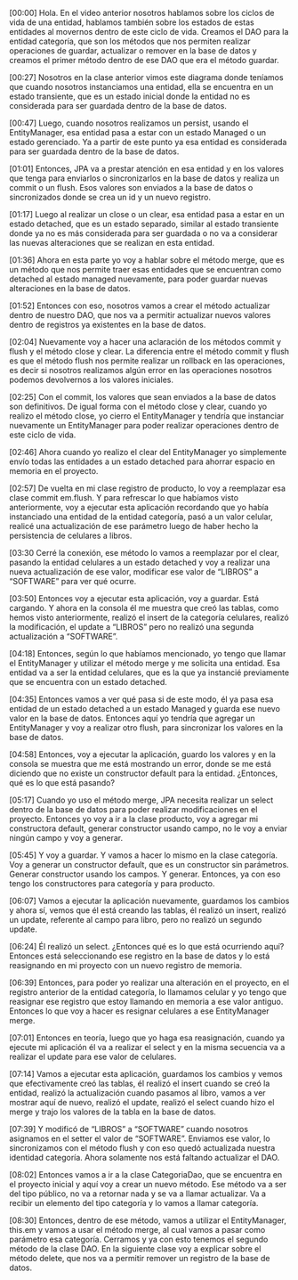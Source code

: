 [00:00] Hola. En el video anterior nosotros hablamos sobre los ciclos de vida de una entidad, hablamos también sobre los estados de estas entidades al movernos dentro de este ciclo de vida. Creamos el DAO para la entidad categoría, que son los métodos que nos permiten realizar operaciones de guardar, actualizar o remover en la base de datos y creamos el primer método dentro de ese DAO que era el método guardar.

[00:27] Nosotros en la clase anterior vimos este diagrama donde teníamos que cuando nosotros instanciamos una entidad, ella se encuentra en un estado transiente, que es un estado inicial donde la entidad no es considerada para ser guardada dentro de la base de datos.

[00:47] Luego, cuando nosotros realizamos un persist, usando el EntityManager, esa entidad pasa a estar con un estado Managed o un estado gerenciado. Ya a partir de este punto ya esa entidad es considerada para ser guardada dentro de la base de datos.

[01:01] Entonces, JPA va a prestar atención en esa entidad y en los valores que tenga para enviarlos o sincronizarlos en la base de datos y realiza un commit o un flush. Esos valores son enviados a la base de datos o sincronizados donde se crea un id y un nuevo registro.

[01:17] Luego al realizar un close o un clear, esa entidad pasa a estar en un estado detached, que es un estado separado, similar al estado transiente donde ya no es más considerada para ser guardada o no va a considerar las nuevas alteraciones que se realizan en esta entidad.

[01:36] Ahora en esta parte yo voy a hablar sobre el método merge, que es un método que nos permite traer esas entidades que se encuentran como detached al estado managed nuevamente, para poder guardar nuevas alteraciones en la base de datos.

[01:52] Entonces con eso, nosotros vamos a crear el método actualizar dentro de nuestro DAO, que nos va a permitir actualizar nuevos valores dentro de registros ya existentes en la base de datos.

[02:04] Nuevamente voy a hacer una aclaración de los métodos commit y flush y el método close y clear. La diferencia entre el método commit y flush es que el método flush nos permite realizar un rollback en las operaciones, es decir si nosotros realizamos algún error en las operaciones nosotros podemos devolvernos a los valores iniciales.

[02:25] Con el commit, los valores que sean enviados a la base de datos son definitivos. De igual forma con el método close y clear, cuando yo realizo el método close, yo cierro el EntityManager y tendría que instanciar nuevamente un EntityManager para poder realizar operaciones dentro de este ciclo de vida.

[02:46] Ahora cuando yo realizo el clear del EntityManager yo simplemente envío todas las entidades a un estado detached para ahorrar espacio en memoria en el proyecto.

[02:57] De vuelta en mi clase registro de producto, lo voy a reemplazar esa clase commit em.flush. Y para refrescar lo que habíamos visto anteriormente, voy a ejecutar esta aplicación recordando que yo había instanciado una entidad de la entidad categoría, pasó a un valor celular, realicé una actualización de ese parámetro luego de haber hecho la persistencia de celulares a libros.

[03:30 Cerré la conexión, ese método lo vamos a reemplazar por el clear, pasando la entidad celulares a un estado detached y voy a realizar una nueva actualización de ese valor, modificar ese valor de “LIBROS” a “SOFTWARE” para ver qué ocurre.

[03:50] Entonces voy a ejecutar esta aplicación, voy a guardar. Está cargando. Y ahora en la consola él me muestra que creó las tablas, como hemos visto anteriormente, realizó el insert de la categoría celulares, realizó la modificación, el update a “LIBROS” pero no realizó una segunda actualización a “SOFTWARE”.

[04:18] Entonces, según lo que habíamos mencionado, yo tengo que llamar el EntityManager y utilizar el método merge y me solicita una entidad. Esa entidad va a ser la entidad celulares, que es la que ya instancié previamente que se encuentra con un estado detached.

[04:35] Entonces vamos a ver qué pasa si de este modo, él ya pasa esa entidad de un estado detached a un estado Managed y guarda ese nuevo valor en la base de datos. Entonces aquí yo tendría que agregar un EntityManager y voy a realizar otro flush, para sincronizar los valores en la base de datos.

[04:58] Entonces, voy a ejecutar la aplicación, guardo los valores y en la consola se muestra que me está mostrando un error, donde se me está diciendo que no existe un constructor default para la entidad. ¿Entonces, qué es lo que está pasando?

[05:17] Cuando yo uso el método merge, JPA necesita realizar un select dentro de la base de datos para poder realizar modificaciones en el proyecto. Entonces yo voy a ir a la clase producto, voy a agregar mi constructora default, generar constructor usando campo, no le voy a enviar ningún campo y voy a generar.

[05:45] Y voy a guardar. Y vamos a hacer lo mismo en la clase categoría. Voy a generar un constructor default, que es un constructor sin parámetros. Generar constructor usando los campos. Y generar. Entonces, ya con eso tengo los constructores para categoría y para producto.

[06:07] Vamos a ejecutar la aplicación nuevamente, guardamos los cambios y ahora sí, vemos que él está creando las tablas, él realizó un insert, realizó un update, referente al campo para libro, pero no realizó un segundo update.

[06:24] Él realizó un select. ¿Entonces qué es lo que está ocurriendo aquí? Entonces está seleccionando ese registro en la base de datos y lo está reasignando en mi proyecto con un nuevo registro de memoria.

[06:39] Entonces, para poder yo realizar una alteración en el proyecto, en el registro anterior de la entidad categoría, lo llamamos celular y yo tengo que reasignar ese registro que estoy llamando en memoria a ese valor antiguo. Entonces lo que voy a hacer es resignar celulares a ese EntityManager merge.

[07:01] Entonces en teoría, luego que yo haga esa reasignación, cuando ya ejecute mi aplicación él va a realizar el select y en la misma secuencia va a realizar el update para ese valor de celulares.

[07:14] Vamos a ejecutar esta aplicación, guardamos los cambios y vemos que efectivamente creó las tablas, él realizó el insert cuando se creó la entidad, realizó la actualización cuando pasamos al libro, vamos a ver mostrar aquí de nuevo, realizó el update, realizó el select cuando hizo el merge y trajo los valores de la tabla en la base de datos.

[07:39] Y modificó de “LIBROS” a “SOFTWARE” cuando nosotros asignamos en el setter el valor de “SOFTWARE”. Enviamos ese valor, lo sincronizamos con el método flush y con eso quedó actualizada nuestra identidad categoría. Ahora solamente nos está faltando actualizar el DAO.

[08:02] Entonces vamos a ir a la clase CategoriaDao, que se encuentra en el proyecto inicial y aquí voy a crear un nuevo método. Ese método va a ser del tipo público, no va a retornar nada y se va a llamar actualizar. Va a recibir un elemento del tipo categoría y lo vamos a llamar categoría.

[08:30] Entonces, dentro de ese método, vamos a utilizar el EntityManager, this.em y vamos a usar el método merge, al cual vamos a pasar como parámetro esa categoría. Cerramos y ya con esto tenemos el segundo método de la clase DAO. En la siguiente clase voy a explicar sobre el método delete, que nos va a permitir remover un registro de la base de datos.